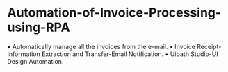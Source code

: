 # Automation-of-Invoice-Processing-using-RPA
• Automatically manage all the invoices from the e-mail. • Invoice Receipt-Information Extraction and Transfer-Email  Notification. • Uipath Studio-UI Design Automation.
